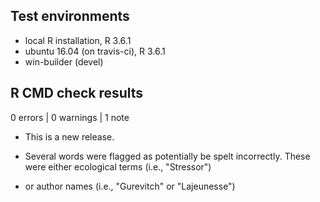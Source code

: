 ## Test environments
* local R installation, R 3.6.1
* ubuntu 16.04 (on travis-ci), R 3.6.1
* win-builder (devel)

## R CMD check results

0 errors | 0 warnings | 1 note

* This is a new release.

* Several words were flagged as potentially be spelt incorrectly. These were either ecological terms (i.e., "Stressor")
* or author names (i.e., "Gurevitch" or "Lajeunesse")
